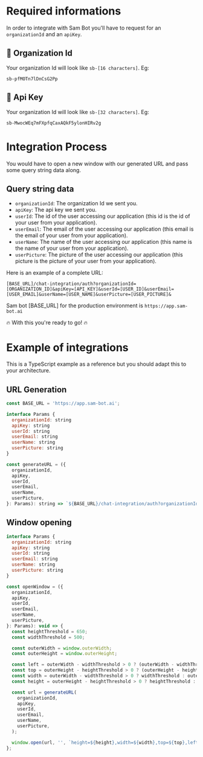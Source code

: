 # Required informations
In order to integrate with Sam Bot you'll have to request for an `organizationId` and an `apiKey`.
## :office: Organization Id
Your organization Id will look like `sb-[16 characters]`. Eg:
```
sb-pfMOTn7lDnCsG2Pp
```
## :key: Api Key
Your organization Id will look like `sb-[32 characters]`. Eg:
```
sb-MwocWEq7mFXpfqCaxAQkF5ylonHIRv2g
```

# Integration Process
You would have to open a new window with our generated URL and pass some query string data along.
## Query string data
- `organizationId`: The organization Id we sent you.
- `apiKey`: The api key we sent you.
- `userId`: The id of the user accessing our application (this id is the id of your user from your application).
- `userEmail`: The email of the user accessing our application (this email is the email of your user from your application).
- `userName`: The name of the user accessing our application (this name is the name of your user from your application).
- `userPicture`: The picture of the user accessing our application (this picture is the picture of your user from your application).

Here is an example of a complete URL:
```
[BASE_URL]/chat-integration/auth?organizationId=[ORGANIZATION_ID]&apiKey=[API_KEY]&userId=[USER_ID]&userEmail=[USER_EMAIL]&userName=[USER_NAME]&userPicture=[USER_PICTURE]&
```

Sam bot [BASE_URL] for the production environment is `https://app.sam-bot.ai`

:fire: With this you're ready to go! :fire:

# Example of integrations
This is a TypeScript example as a reference but you should adapt this to your architecture.
## URL Generation
```js
const BASE_URL = 'https://app.sam-bot.ai';

interface Params {
  organizationId: string
  apiKey: string
  userId: string
  userEmail: string
  userName: string
  userPicture: string
}

const generateURL = ({
  organizationId,
  apiKey,
  userId,
  userEmail,
  userName,
  userPicture,
}: Params): string => `${BASE_URL}/chat-integration/auth?organizationId=${encodeURIComponent(organizationId)}&apiKey=${encodeURIComponent(apiKey)}&userId=${encodeURIComponent(userId)}&userEmail=${encodeURIComponent(userEmail)}&userName=${encodeURIComponent(userName)}&userPicture=${encodeURIComponent(userPicture)}`;
```
## Window opening
```js
interface Params {
  organizationId: string
  apiKey: string
  userId: string
  userEmail: string
  userName: string
  userPicture: string
}

const openWindow = ({
  organizationId,
  apiKey,
  userId,
  userEmail,
  userName,
  userPicture,
}: Params): void => {
  const heightThreshold = 650;
  const widthThreshold = 500;

  const outerWidth = window.outerWidth;
  const outerHeight = window.outerHeight;

  const left = outerWidth - widthThreshold > 0 ? (outerWidth - widthThreshold) / 2 : 0;
  const top = outerHeight - heightThreshold > 0 ? (outerHeight - heightThreshold) / 2 : 0;
  const width = outerWidth - widthThreshold > 0 ? widthThreshold : outerWidth;
  const height = outerHeight - heightThreshold > 0 ? heightThreshold : outerHeight;

  const url = generateURL(
    organizationId,
    apiKey,
    userId,
    userEmail,
    userName,
    userPicture,
  );

  window.open(url, '', `height=${height},width=${width},top=${top},left=${left}`);
};
```